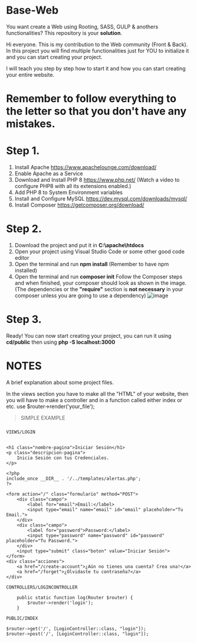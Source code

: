 # Base-Web

You want create a Web using Rooting, SASS, GULP & anothers functionalities? This repository is your **solution**.

Hi everyone.
This is my contribution to the Web community (Front & Back).
In this project you will find multiple functionalities just for YOU to initialize it and you can start creating your project.

I will teach you step by step how to start it and how you can start creating your entire website.

# Remember to follow everything to the letter so that you don't have any mistakes.
# Step 1.

1) Install Apache https://www.apachelounge.com/download/
2) Enable Apache as a Service
3) Download and Install PHP 8 https://www.php.net/ (Watch a video to configure PHP8 with all its extensions enabled.)
4) Add PHP 8 to System Environment variables
5) Install and Configure MySQL https://dev.mysql.com/downloads/mysql/
6) Install Composer https://getcomposer.org/download/

# Step 2.

1) Download the project and put it in **C:\apache\htdocs**
2) Open your project using Visual Studio Code or some other good code editor
3) Open the terminal and run **npm install** (Remember to have npm installed)
4) Open the terminal and run **composer init** Follow the Composer steps and when finished, your composer should look as shown in the image. (The dependencies or the **"require"** section is **not necessary** in your composer unless you are going to use a dependency)
![image](https://github.com/user-attachments/assets/0d0684fb-5588-4694-a75a-8ff02a9d6bdb)

# Step 3.

Ready! You can now start creating your project, you can run it using **cd/public** then using **php -S localhost:3000**

# NOTES

A brief explanation about some project files.

In the views section you have to make all the "HTML" of your website, then you will have to make a controller and in a function called either index or etc. use $router->render('your_file');

> SIMPLE EXAMPLE
###

```
VIEWS/LOGIN


<h1 class="nombre-pagina">Iniciar Sesión</h1>
<p class="descripcion-pagina">
    Inicia Sesión con tus Credenciales.
</p>

<?php
include_once __DIR__ . '/../templates/alertas.php';
?>

<form action="/" class="formulario" method="POST">
    <div class="campo">
        <label for="email">Email:</label>
        <input type="email" name="email" id="email" placeholder="Tu Email.">
    </div>
    <div class="campo">
        <label for="password">Password:</label>
        <input type="password" name="password" id="password" placeholder="Tu Password.">
    </div>
    <input type="submit" class="boton" value="Iniciar Sesión">
</form>
<div class="acciones">
    <a href="/create-account">¿Aún no tienes una cuenta? Crea una!</a>
    <a href="/forget">¿Olvidaste tu contraseña?</a>
</div>
```

```
CONTROLLERS/LOGINCONTROLLER

    public static function log(Router $router) {
        $router->render('login');
    }

```

```
PUBLIC/INDEX

$router->get('/', [LoginController::class, "login"]);
$router->post('/', [LoginController::class, "login"]);

```



